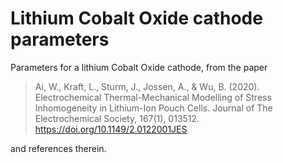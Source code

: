 # Lithium Cobalt Oxide cathode parameters

Parameters for a lithium Cobalt Oxide cathode, from the paper

> Ai, W., Kraft, L., Sturm, J., Jossen, A., & Wu, B. (2020). Electrochemical Thermal-Mechanical Modelling of Stress Inhomogeneity in Lithium-Ion Pouch Cells. Journal of The Electrochemical Society, 167(1), 013512. https://doi.org/10.1149/2.0122001JES 

and references therein.